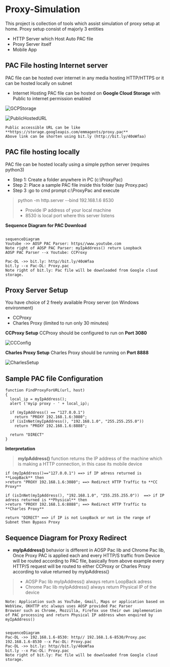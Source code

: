 # Proxy-Simulation
This project is collection of tools which assist simulation of proxy setup at home. 
Proxy setup consist of majorly 3 entities
- HTTP Server which Host Auto PAC file
- Proxy Server itself 
- Mobile App

## PAC File hosting Internet server
PAC file can be hosted over internet in any media hosting HTTP/HTTPS or it can be hosted locally on subnet
- Internet Hosting 
PAC file can be hosted on **Google Cloud Storage** with Public to internet permission enabled

![GCPStorage](https://user-images.githubusercontent.com/11830986/229266448-e560b0b1-e727-4a7a-8398-1606babc0adf.JPG)

![PublicHostedURL](https://user-images.githubusercontent.com/11830986/229266528-80487e07-a621-4047-98e2-ca902b2ad66b.JPG)
```
Public accessible URL can be like **https://storage.googleapis.com/emmagents/proxy.pac**
Above link can be shorten using bit.ly (http://bit.ly/40oWfaa)
```
## PAC file hosting locally 
PAC file can be hosted locally using a simple python server (requires python3)
- Step 1: Create a folder anywhere in PC (c:\ProxyPac)
- Step 2: Place a sample PAC file inside this folder (say Proxy.pac)
- Step 3 :go to cmd prompt c:\ProxyPac and execute 
> python -m http.server --bind 192.168.1.6 8530
> - Provide IP address of your local machine
> - 8530 is local port where this server listens

**Sequence Diagram for PAC Download**
```mermaid

sequenceDiagram
Youtube ->> AOSP PAC Parser: https//www.youtube.com
Note right of AOSP PAC Parser: myIpAddress() return Loopback
AOSP PAC Parser --x Youtube: CCProxy 

Pac-DL ->> bit.ly: http//bit.ly/40oWfaa
bit.ly --x Pac-DL: Proxy.pac
Note right of bit.ly: Pac file will be downloaded from Google cloud storage.

```

## Proxy Server Setup
You have choice of 2 freely available Proxy server (on Windows environment) 
- CCProxy 
- Charles Proxy (limited to run only 30 minutes)

**CCProxy Setup**
CCProxy should be configured to run on **Port 3080**

![CCConfig](https://user-images.githubusercontent.com/11830986/229269663-0116db7a-f268-483a-a82d-2db90ab0dba4.png)

**Charles Proxy Setup**
Charles Proxy should be running on **Port 8888**

![CharlesSetup](https://user-images.githubusercontent.com/11830986/229269752-11c56793-f336-4ef0-920c-4168268beba5.JPG)

## Sample PAC file Configuration
``` 
function FindProxyForURL(url, host)
{
  local_ip = myIpAddress();
  alert ('myip proxy - ' + local_ip);
  
  if (myIpAddress()	== "127.0.0.1")
	return "PROXY 192.168.1.6:3080";
  if (isInNet(myIpAddress(), "192.168.1.0", "255.255.255.0")) 
	return "PROXY 192.168.1.6:8888";
 
  return "DIRECT"
}
```
**Interpretation**
> **myIpAddress()** function returns the IP address of the machine which is making a HTTP connection, in this case its mobile device

```
if (myIpAddress()=="127.0.0.1") ==> if IP adress returned is **LoopBack** then
>return "PROXY 192.168.1.6:3080"; ==> Redirect HTTP Traffic to **CC Proxy**
```
```
if (isInNet(myIpAddress(), "192.168.1.0", "255.255.255.0"))  ==> if IP adress returned is **Physical** then
>return "PROXY 192.168.1.6:8888"; ==> Redirect HTTP Traffic to **Charles Proxy**
```
```
return "DIRECT" ==> if IP is not LoopBack or not in the range of Subnet then Bypass Proxy
```
## **Sequence Diagram for Proxy Redirect**
- **myIpAddress()** behavior is different in AOSP Pac lib and Chrome Pac lib, Once Proxy PAC is applied each and every HTTP/S traffic from Device will be routed according to PAC file, basically from above example every HTTP/S request will be routed to either CCProxy or Charles Proxy according to value returned by myIpAddress()
> - AOSP Pac lib myIpAddress() always return LoopBack adress 
> - Chrome Pac lib myIpAddress() always return Physical IP of the device

```
Note: Application such as YouTube, Gmail, Maps or application based on WebView, OKHTTP etc always uses AOSP provided Pac Parser
Browser such as Chrome, Mozzilla, Firefox use their own implemenation of PAC processing and return Physical IP address when enquired by myIpAddress()
```
```mermaid

sequenceDiagram
Pac-DL ->> 192.168.1.6-8530: http// 192.168.1.6-8530/Proxy.pac
192.168.1.6-8530 --x Pac-DL: Proxy.pac
Pac-DL ->> bit.ly: http//bit.ly/40oWfaa
bit.ly --x Pac-DL: Proxy.pac
Note right of bit.ly: Pac file will be downloaded from Google cloud storage.

```
     
